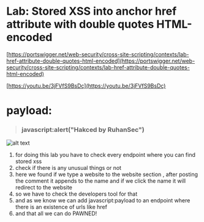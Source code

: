 # Lab: Stored XSS into anchor href attribute with double quotes HTML-encoded

[https://portswigger.net/web-security/cross-site-scripting/contexts/lab-href-attribute-double-quotes-html-encoded](https://portswigger.net/web-security/cross-site-scripting/contexts/lab-href-attribute-double-quotes-html-encoded)

[https://youtu.be/3jFVfS9BsDc](https://youtu.be/3jFVfS9BsDc)

# payload:

> ### javascript:alert("Hakced by RuhanSec")

![alt text](https://github.com/Ruhanyat-994/XSS/blob/master/Photos/image.png?raw=true)

1. for doing this lab you have to check every endpoint where you can find stored xss
2. check if there is any unusual things or not
3. here we found if we type a website to the website section , after posting the comment it appends to the name and if we click the name it will redirect to the website
4. so we have to check the developers tool for that 
5. and as we know we can add javascript:payload to an endpoint where there is an existence of urls like href
6. and that all we can do PAWNED!